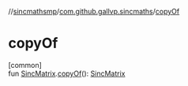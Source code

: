 //[sincmathsmp](../../index.md)/[com.github.gallvp.sincmaths](index.md)/[copyOf](copy-of.md)

# copyOf

[common]\
fun [SincMatrix](-sinc-matrix/index.md).[copyOf](copy-of.md)(): [SincMatrix](-sinc-matrix/index.md)

